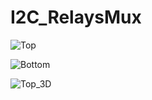 # I2C_RelaysMux

![Top](https://user-images.githubusercontent.com/5585427/79313911-553d5880-7f01-11ea-9476-ca7fecde86e7.png)

![Bottom](https://user-images.githubusercontent.com/5585427/79313892-51a9d180-7f01-11ea-9491-2d2e240b2ebf.png)

![Top_3D](https://user-images.githubusercontent.com/5585427/79313909-540c2b80-7f01-11ea-87c5-09c6a0fab7ef.png)
